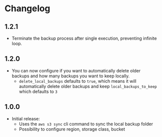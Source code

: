 # Changelog

## 1.2.1
- Terminate the backup process after single execution, preventing infinite loop.

## 1.2.0
- You can now configure if you want to automatically delete older backups and how many backups you want to keep locally.
  * `delete_local_backups` defaults to `true`, which means it will automatically delete older backups and keep `local_backups_to_keep` which defaults to `3`

## 1.0.0
- Initial release:
  * Uses the `aws s3 sync` cli command to sync the local backup folder   
  * Possibility to configure region, storage class, bucket
